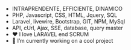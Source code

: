 - INTRAPRENDENTE, EFFICIENTE, DINAMICO
- PHP, Javascript, CSS, HTML, Jquery, SQL
- Laravel, livewire, Bootstrap, GIT, NPM, MySql
- API, cUrl, Ajax, SSE, database, query master
- ❤️ I love LARAVEL end SCRUM
- 🔭 I’m currently working on a cool project

<!--
**DaniloBianchi/DaniloBianchi** is a ✨ _special_ ✨ repository because its `README.md` (this file) appears on your GitHub profile.

Here are some ideas to get you started:

- 🔭 I’m currently working on a cool project
- 🌱 I’m currently learning at Aulab
- 👯 I’m looking for a cool job as developer

- 💬 Ask me about PHP, Laravel
- 📫 How to reach me: +39 346 66 51 479

-->
